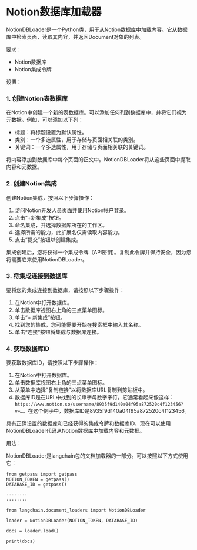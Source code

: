 Notion数据库加载器
=================================================

NotionDBLoader是一个Python类，用于从Notion数据库中加载内容。它从数据库中检索页面，读取其内容，并返回Document对象的列表。

要求：

* Notion数据库
* Notion集成令牌

设置：

### 1. 创建Notion表数据库

在Notion中创建一个新的表数据库。可以添加任何列到数据库中，并将它们视为元数据。例如，可以添加以下列：

* 标题：将标题设置为默认属性。
* 类别：一个多选属性，用于存储与页面相关联的类别。
* 关键词：一个多选属性，用于存储与页面相关联的关键词。

将内容添加到数据库中每个页面的正文中。NotionDBLoader将从这些页面中提取内容和元数据。

### 2. 创建Notion集成

创建Notion集成，按照以下步骤操作：

1. 访问Notion开发人员页面并使用Notion帐户登录。
2. 点击“+新集成”按钮。
3. 命名集成，并选择数据库所在的工作区。
4. 选择所需的能力，此扩展名仅需读取内容能力。
5. 点击“提交”按钮以创建集成。

集成创建后，您将获得一个集成令牌（API密钥)。复制此令牌并保持安全，因为您将需要它来使用NotionDBLoader。

### 3. 将集成连接到数据库

要将您的集成连接到数据库，请按照以下步骤操作：

1. 在Notion中打开数据库。
2. 单击数据库视图右上角的三点菜单图标。
3. 单击“+ 新集成”按钮。
4. 找到您的集成，您可能需要开始在搜索框中输入其名称。
5. 单击“连接”按钮将集成与数据库连接。

### 4. 获取数据库ID

要获取数据库ID，请按照以下步骤操作：

1. 在Notion中打开数据库。
2. 单击数据库视图右上角的三点菜单图标。
3. 从菜单中选择“复制链接”以将数据库URL复制到剪贴板中。
4. 数据库ID是在URL中找到的长串字母数字字符。它通常看起来像这样：`https://www.notion.so/username/8935f9d140a04f95a872520c4f123456?v=…`。在这个例子中，数据库ID是8935f9d140a04f95a872520c4f123456。

具有正确设置的数据库和已经获得的集成令牌和数据库ID，现在可以使用NotionDBLoader代码从Notion数据库中加载内容和元数据。

用法：

NotionDBLoader是langchain包的文档加载器的一部分。可以按照以下方式使用它：



```
from getpass import getpass
NOTION_TOKEN = getpass()
DATABASE_ID = getpass()

```








```
········
········

```










```
from langchain.document_loaders import NotionDBLoader

```










```
loader = NotionDBLoader(NOTION_TOKEN, DATABASE_ID)

```










```
docs = loader.load()

```










```
print(docs)

```








```


```








